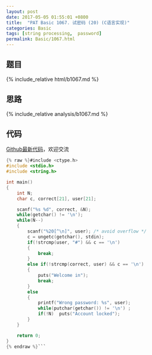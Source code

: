 ```yaml
---
layout: post
date: 2017-05-05 01:55:01 +0800
title:  "PAT Basic 1067. 试密码 (20) (C语言实现)"
categories: Basic
tags: [string processing,  password]
permalink: Basic/1067.html
---
```


## 题目

{% include_relative html/b1067.md %}

## 思路

{% include_relative analysis/b1067.md %}

## 代码

[Github最新代码](https://github.com/OliverLew/PAT/blob/master/PATBasic/1067.c)，欢迎交流

```c
{% raw %}#include <ctype.h>
#include <stdio.h>
#include <string.h>

int main()
{
    int N;
    char c, correct[21], user[21];

    scanf("%s %d", correct, &N);
    while(getchar() != '\n');
    while(N--)
    {
        scanf("%20[^\n]", user); /* avoid overflow */
        c = ungetc(getchar(), stdin);
        if(!strcmp(user, "#") && c == '\n')
        {
            break;
        }
        else if(!strcmp(correct, user) && c == '\n')
        {
            puts("Welcome in");
            break;
        }
        else
        {
            printf("Wrong password: %s", user);
            while(putchar(getchar()) != '\n') ;
            if(!N)  puts("Account locked");
        }
    }

    return 0;
}
{% endraw %}```